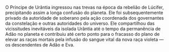 ﻿O Príncipe de Urântia ingressou nas trevas na época da rebelião de Lúcifer, precipitando assim a longa confusão do planeta. Ele foi  subsequentemente privado da autoridade de soberano pela ação coordenada dos governantes da constelação e outras autoridades do universo. Ele compartilhou das vicissitudes inevitáveis da isolada Urântia até o tempo da permanência de Adão no planeta e contribuiu até certo ponto para o fracasso do plano de elevar as raças mortais pela infusão do sangue vital da nova raça violeta — os descendentes de Adão e Eva.